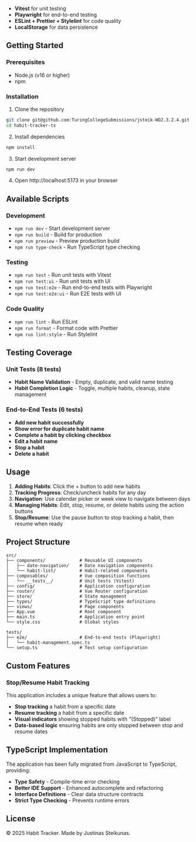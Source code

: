 - **Vitest** for unit testing
- **Playwright** for end-to-end testing
- **ESLint + Prettier + Stylelint** for code quality
- **LocalStorage** for data persistence

## Getting Started

### Prerequisites

- Node.js (v16 or higher)
- npm

### Installation

1. Clone the repository

```bash
git clone git@github.com:TuringCollegeSubmissions/jsteik-WD2.3.2.4.git
cd habit-tracker-ts
```

2. Install dependencies

```bash
npm install
```

3. Start development server

```bash
npm run dev
```

4. Open http://localhost:5173 in your browser

## Available Scripts

### Development

- `npm run dev` - Start development server
- `npm run build` - Build for production
- `npm run preview` - Preview production build
- `npm run type-check` - Run TypeScript type checking

### Testing

- `npm run test` - Run unit tests with Vitest
- `npm run test:ui` - Run unit tests with UI
- `npm run test:e2e` - Run end-to-end tests with Playwright
- `npm run test:e2e:ui` - Run E2E tests with UI

### Code Quality

- `npm run lint` - Run ESLint
- `npm run format` - Format code with Prettier
- `npm run lint:style` - Run Stylelint

## Testing Coverage

### Unit Tests (8 tests)

- **Habit Name Validation** - Empty, duplicate, and valid name testing
- **Habit Completion Logic** - Toggle, multiple habits, cleanup, state management

### End-to-End Tests (6 tests)

- **Add new habit successfully**
- **Show error for duplicate habit name**
- **Complete a habit by clicking checkbox**
- **Edit a habit name**
- **Stop a habit**
- **Delete a habit**

## Usage

1. **Adding Habits**: Click the + button to add new habits
2. **Tracking Progress**: Check/uncheck habits for any day
3. **Navigation**: Use calendar picker or week view to navigate between days
4. **Managing Habits**: Edit, stop, resume, or delete habits using the action buttons
5. **Stop/Resume**: Use the pause button to stop tracking a habit, then resume when ready

## Project Structure

```
src/
├── components/             # Reusable UI components
│   ├── date-navigation/    # Date navigation components
│   └── habit-list/         # Habit-related components
├── composables/            # Vue composition functions
│   └── __tests__/          # Unit tests (Vitest)
├── config/                 # Application configuration
├── router/                 # Vue Router configuration
├── store/                  # State management
├── types/                  # TypeScript type definitions
├── views/                  # Page components
├── App.vue                 # Root component
├── main.ts                 # Application entry point
└── style.css               # Global styles

tests/
├── e2e/                    # End-to-end tests (Playwright)
│   └── habit-management.spec.ts
└── setup.ts                # Test setup configuration
```

## Custom Features

### Stop/Resume Habit Tracking

This application includes a unique feature that allows users to:

- **Stop tracking** a habit from a specific date
- **Resume tracking** a habit from a specific date
- **Visual indicators** showing stopped habits with "(Stopped)" label
- **Date-based logic** ensuring habits are only stopped between stop and resume dates

## TypeScript Implementation

The application has been fully migrated from JavaScript to TypeScript, providing:

- **Type Safety** - Compile-time error checking
- **Better IDE Support** - Enhanced autocomplete and refactoring
- **Interface Definitions** - Clear data structure contracts
- **Strict Type Checking** - Prevents runtime errors

## License

© 2025 Habit Tracker. Made by Justinas Steikunas.
